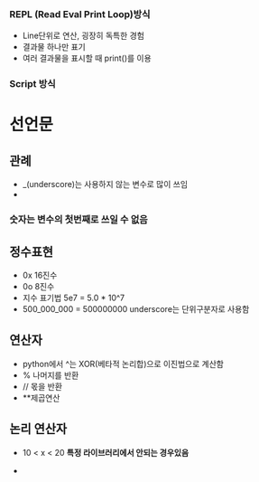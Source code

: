 
### REPL (Read Eval Print Loop)방식
- Line단위로 연산, 굉장히 독특한 경험
- 결과물 하나만 표기
- 여러 결과물을 표시할 때 print()를 이용
### Script 방식

# 선언문
## 관례
 - _(underscore)는 사용하지 않는 변수로 많이 쓰임
 - 
### 숫자는 변수의 첫번째로 쓰일 수 없음

## 정수표현
- 0x 16진수
- 0o 8진수
- 지수 표기법 5e7 = 5.0 * 10^7
- 500_000_000 = 500000000 underscore는 단위구분자로 사용함

## 연산자
- python에서 ^는 XOR(베타적 논리합)으로 이진법으로 계산함
- % 나머지를 반환
- // 몫을 반환
- **제곱연산

## 논리 연산자
- 10 < x < 20 **특정 라이브러리에서 안되는 경우있음**

- 
